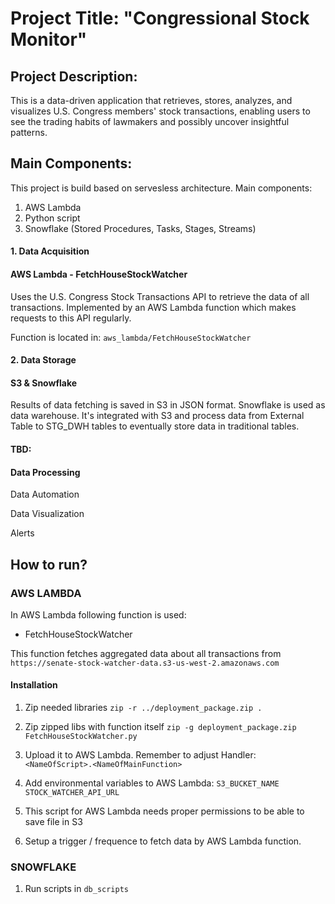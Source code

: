 # Project Title: "Congressional Stock Monitor"

## Project Description:

This is a data-driven application that retrieves, stores, analyzes, and visualizes U.S. Congress members' stock transactions, enabling users to see the trading habits of lawmakers and possibly uncover insightful patterns.

## Main Components:
This project is build based on servesless architecture. Main components:
1. AWS Lambda 
2. Python script
3. Snowflake (Stored Procedures, Tasks, Stages, Streams)

#### 1. Data Acquisition 

#### AWS Lambda - FetchHouseStockWatcher
Uses the U.S. Congress Stock Transactions API to retrieve the data of all transactions. 
Implemented by an AWS Lambda function which makes requests to this API regularly.

Function is located in: `aws_lambda/FetchHouseStockWatcher`

#### 2. Data Storage

#### S3 & Snowflake
Results of data fetching is saved in S3 in JSON format. Snowflake is used as data warehouse. It's integrated with S3 and process data from External Table to STG_DWH tables to eventually store data in traditional tables. 

#### TBD:
#### Data Processing

Data Automation

Data Visualization

Alerts


## How to run?

### AWS LAMBDA
In AWS Lambda following function is used:
- FetchHouseStockWatcher

This function fetches aggregated data about all transactions from `https://senate-stock-watcher-data.s3-us-west-2.amazonaws.com`

#### Installation
1. Zip needed libraries
`zip -r ../deployment_package.zip .`

2. Zip zipped libs with function itself
`zip -g deployment_package.zip FetchHouseStockWatcher.py`

3. Upload it to AWS Lambda. Remember to adjust Handler:
`<NameOfScript>.<NameOfMainFunction>`

4. Add environmental variables to AWS Lambda: 
`S3_BUCKET_NAME`
`STOCK_WATCHER_API_URL`

5. This script for AWS Lambda needs proper permissions to be able to save file in S3

6. Setup a trigger / frequence to fetch data by AWS Lambda function.

### SNOWFLAKE
1. Run scripts in `db_scripts`
